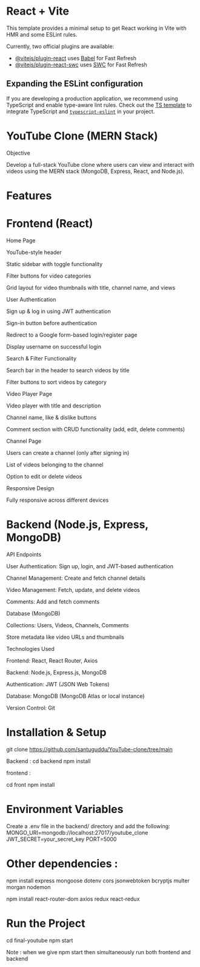 # React + Vite

This template provides a minimal setup to get React working in Vite with HMR and some ESLint rules.

Currently, two official plugins are available:

- [@vitejs/plugin-react](https://github.com/vitejs/vite-plugin-react/blob/main/packages/plugin-react/README.md) uses [Babel](https://babeljs.io/) for Fast Refresh
- [@vitejs/plugin-react-swc](https://github.com/vitejs/vite-plugin-react-swc) uses [SWC](https://swc.rs/) for Fast Refresh

## Expanding the ESLint configuration

If you are developing a production application, we recommend using TypeScript and enable type-aware lint rules. Check out the [TS template](https://github.com/vitejs/vite/tree/main/packages/create-vite/template-react-ts) to integrate TypeScript and [`typescript-eslint`](https://typescript-eslint.io) in your project.

# YouTube Clone (MERN Stack)

Objective

Develop a full-stack YouTube clone where users can view and interact with videos using the MERN stack (MongoDB, Express, React, and Node.js).

 # Features

# Frontend (React)

Home Page

YouTube-style header

Static sidebar with toggle functionality

Filter buttons for video categories

Grid layout for video thumbnails with title, channel name, and views

User Authentication

Sign up & log in using JWT authentication

Sign-in button before authentication

Redirect to a Google form-based login/register page

Display username on successful login

Search & Filter Functionality

Search bar in the header to search videos by title

Filter buttons to sort videos by category

Video Player Page

Video player with title and description

Channel name, like & dislike buttons

Comment section with CRUD functionality (add, edit, delete comments)

Channel Page

Users can create a channel (only after signing in)

List of videos belonging to the channel

Option to edit or delete videos

Responsive Design

Fully responsive across different devices

 # Backend (Node.js, Express, MongoDB)

API Endpoints

User Authentication: Sign up, login, and JWT-based authentication

Channel Management: Create and fetch channel details

Video Management: Fetch, update, and delete videos

Comments: Add and fetch comments

Database (MongoDB)

Collections: Users, Videos, Channels, Comments

Store metadata like video URLs and thumbnails

Technologies Used

Frontend: React, React Router, Axios

Backend: Node.js, Express.js, MongoDB

Authentication: JWT (JSON Web Tokens)

Database: MongoDB (MongoDB Atlas or local instance)

Version Control: Git


# Installation & Setup
git clone  https://github.com/santuguddu/YouTube-clone/tree/main

Backend :
cd backend
npm install

frontend :

cd front
npm install

# Environment Variables

Create a .env file in the backend/ directory and add the following:  
MONGO_URI=mongodb://localhost:27017/youtube_clone
JWT_SECRET=your_secret_key
PORT=5000

# Other dependencies :
npm install express mongoose dotenv cors jsonwebtoken bcryptjs multer morgan nodemon

npm install react-router-dom axios redux react-redux 

# Run the Project 

cd final-youtube
npm start

Note : when we give npm start then simultaneously run both frontend and backend
